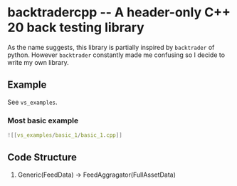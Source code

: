 # backtradercpp -- A header-only C++ 20 back testing library

As the name suggests, this library is partially inspired by `backtrader` of python. However `backtrader` constantly made me confusing so I decide to write my own library.

## Example
See `vs_examples`.
### Most basic example

```cpp
![[vs_examples/basic_1/basic_1.cpp]]
```

## Code Structure
1. Generic(FeedData) -> FeedAggragator(FullAssetData)